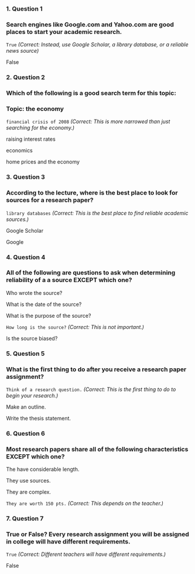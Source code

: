 ### 1. Question 1
### Search engines like Google.com and Yahoo.com are good places to start your academic research.
``True``
_(Correct:
Instead, use Google Scholar, a library database, or a reliable news source)_

False

### 2. Question 2
### Which of the following is a good search term for this topic:

### Topic: the economy


``financial crisis of 2008``
_(Correct:
This is more narrowed than just searching for the economy.)_

raising interest rates

economics

home prices and the economy



### 3. Question 3
### According to the lecture, where is the best place to look for sources for a research paper?


``library databases``
_(Correct:
This is the best place to find reliable academic sources.)_

Google Scholar



Google




### 4. Question 4
### All of the following are questions to ask when determining reliability of a a source EXCEPT which one?


Who wrote the source?



What is the date of the source?



What is the purpose of the source?



``How long is the source?``
_(Correct:
This is not important.)_



Is the source biased?


### 5. Question 5
### What is the first thing to do after you receive a research paper assignment?


``Think of a research question.``
_(Correct:
This is the first thing to do to begin your research.)_


Make an outline.



Write the thesis statement.





### 6. Question 6
### Most research papers share all of the following characteristics EXCEPT which one?


The have considerable length.



They use sources.



They are complex.



``They are worth 150 pts.``
_(Correct:
This depends on the teacher.)_

### 7. Question 7
### True or False? Every research assignment you will be assigned in college will have different requirements.


``True``
_(Correct:
Different teachers will have different requirements.)_


False

